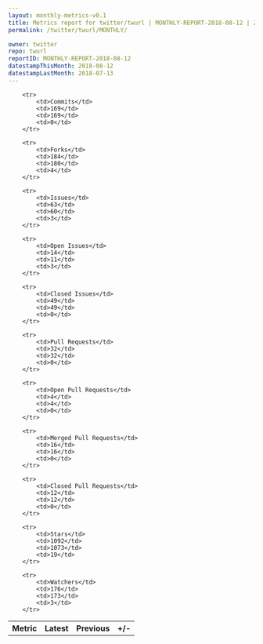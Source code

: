 ```yaml
---
layout: monthly-metrics-v0.1
title: Metrics report for twitter/twurl | MONTHLY-REPORT-2018-08-12 | 2018-08-12
permalink: /twitter/twurl/MONTHLY/

owner: twitter
repo: twurl
reportID: MONTHLY-REPORT-2018-08-12
datestampThisMonth: 2018-08-12
datestampLastMonth: 2018-07-13
---
```



<table style="width: 100%;">
    <tr>
        <th>Metric</th>
        <th>Latest</th>
        <th>Previous</th>
        <th>+/-</th>
    </tr>

        <tr>
            <td>Commits</td>
            <td>169</td>
            <td>169</td>
            <td>0</td>
        </tr>
        
        <tr>
            <td>Forks</td>
            <td>184</td>
            <td>180</td>
            <td>4</td>
        </tr>
        
        <tr>
            <td>Issues</td>
            <td>63</td>
            <td>60</td>
            <td>3</td>
        </tr>
        
        <tr>
            <td>Open Issues</td>
            <td>14</td>
            <td>11</td>
            <td>3</td>
        </tr>
        
        <tr>
            <td>Closed Issues</td>
            <td>49</td>
            <td>49</td>
            <td>0</td>
        </tr>
        
        <tr>
            <td>Pull Requests</td>
            <td>32</td>
            <td>32</td>
            <td>0</td>
        </tr>
        
        <tr>
            <td>Open Pull Requests</td>
            <td>4</td>
            <td>4</td>
            <td>0</td>
        </tr>
        
        <tr>
            <td>Merged Pull Requests</td>
            <td>16</td>
            <td>16</td>
            <td>0</td>
        </tr>
        
        <tr>
            <td>Closed Pull Requests</td>
            <td>12</td>
            <td>12</td>
            <td>0</td>
        </tr>
        
        <tr>
            <td>Stars</td>
            <td>1092</td>
            <td>1073</td>
            <td>19</td>
        </tr>
        
        <tr>
            <td>Watchers</td>
            <td>176</td>
            <td>173</td>
            <td>3</td>
        </tr>
        
</table>

